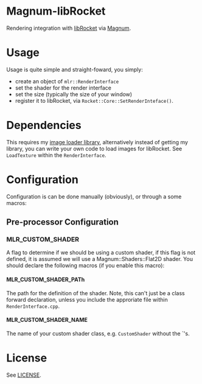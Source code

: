 # Magnum-libRocket

Rendering integration with [libRocket](https://github.com/lloydw/libRocket) via [Magnum](https://github.com/mosra/magnum).

# Usage

Usage is quite simple and straight-foward, you simply:

- create an object of `mlr::RenderInterface`
- set the shader for the render interface
- set the size (typically the size of your window)
- register it to libRocket, via `Rocket::Core::SetRenderInteface()`.

# Dependencies

This requires my [image loader library](https://github.com/miguelishawt/LoadImage), alternatively instead of getting my library, you can write your own code to load images for libRocket. See `LoadTexture` within the `RenderInterface`.

# Configuration

Configuration is can be done manually (obviously), or through a some macros:

## Pre-processor Configuration

### MLR_CUSTOM_SHADER

A flag to determine if we should be using a custom shader,
if this flag is not defined, it is assumed we will use a 
Magnum::Shaders::Flat2D shader. You should declare the following
macros (if you enable this macro):

#### MLR_CUSTOM_SHADER_PATh

The path for the definition of the shader. Note, this
can't just be a class forward declaration, unless you
include the approriate file within `RenderInterface.cpp`.

####  MLR_CUSTOM_SHADER_NAME

The name of your custom shader class, e.g. `CustomShader`
without the `'s.

# License

See [LICENSE](LICENSE).
